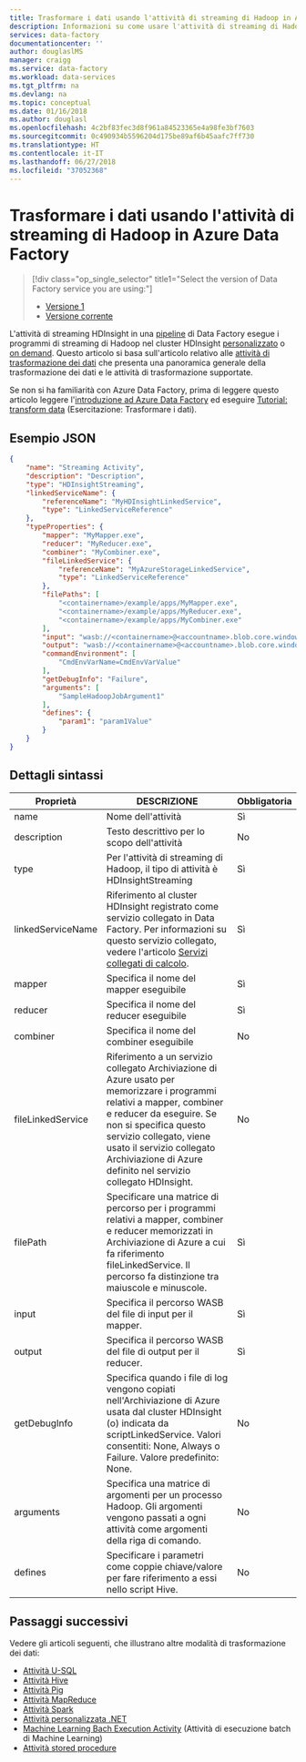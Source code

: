 ```yaml
---
title: Trasformare i dati usando l'attività di streaming di Hadoop in Azure Data Factory| Microsoft Docs
description: Informazioni su come usare l'attività di streaming di Hadoop in Azure Data Factory per trasformare i dati eseguendo i programmi di streaming di Hadoop in un cluster Hadoop.
services: data-factory
documentationcenter: ''
author: douglaslMS
manager: craigg
ms.service: data-factory
ms.workload: data-services
ms.tgt_pltfrm: na
ms.devlang: na
ms.topic: conceptual
ms.date: 01/16/2018
ms.author: douglasl
ms.openlocfilehash: 4c2bf83fec3d8f961a84523365e4a98fe3bf7603
ms.sourcegitcommit: 0c490934b5596204d175be89af6b45aafc7ff730
ms.translationtype: HT
ms.contentlocale: it-IT
ms.lasthandoff: 06/27/2018
ms.locfileid: "37052368"
---
```

# <a name="transform-data-using-hadoop-streaming-activity-in-azure-data-factory"></a>Trasformare i dati usando l'attività di streaming di Hadoop in Azure Data Factory
> [!div class="op_single_selector" title1="Select the version of Data Factory service you are using:"]
> * [Versione 1](v1/data-factory-hadoop-streaming-activity.md)
> * [Versione corrente](transform-data-using-hadoop-streaming.md)

L'attività di streaming HDInsight in una [pipeline](concepts-pipelines-activities.md) di Data Factory esegue i programmi di streaming di Hadoop nel cluster HDInsight [personalizzato](compute-linked-services.md#azure-hdinsight-linked-service) o [on demand](compute-linked-services.md#azure-hdinsight-on-demand-linked-service). Questo articolo si basa sull'articolo relativo alle [attività di trasformazione dei dati](transform-data.md) che presenta una panoramica generale della trasformazione dei dati e le attività di trasformazione supportate.

Se non si ha familiarità con Azure Data Factory, prima di leggere questo articolo leggere l'[introduzione ad Azure Data Factory](introduction.md) ed eseguire [Tutorial: transform data](tutorial-transform-data-spark-powershell.md) (Esercitazione: Trasformare i dati). 

## <a name="json-sample"></a>Esempio JSON
```json
{
    "name": "Streaming Activity",
    "description": "Description",
    "type": "HDInsightStreaming",
    "linkedServiceName": {
        "referenceName": "MyHDInsightLinkedService",
        "type": "LinkedServiceReference"
    },
    "typeProperties": {
        "mapper": "MyMapper.exe",
        "reducer": "MyReducer.exe",
        "combiner": "MyCombiner.exe",
        "fileLinkedService": {
            "referenceName": "MyAzureStorageLinkedService",
            "type": "LinkedServiceReference"
        },
        "filePaths": [
            "<containername>/example/apps/MyMapper.exe",
            "<containername>/example/apps/MyReducer.exe",
            "<containername>/example/apps/MyCombiner.exe"
        ],
        "input": "wasb://<containername>@<accountname>.blob.core.windows.net/example/input/MapperInput.txt",
        "output": "wasb://<containername>@<accountname>.blob.core.windows.net/example/output/ReducerOutput.txt",
        "commandEnvironment": [
            "CmdEnvVarName=CmdEnvVarValue"
        ],
        "getDebugInfo": "Failure",
        "arguments": [
            "SampleHadoopJobArgument1"
        ],
        "defines": {
            "param1": "param1Value"
        }
    }
}
```

## <a name="syntax-details"></a>Dettagli sintassi

| Proprietà          | DESCRIZIONE                              | Obbligatoria |
| ----------------- | ---------------------------------------- | -------- |
| name              | Nome dell'attività                     | Sì      |
| description       | Testo descrittivo per lo scopo dell'attività | No        |
| type              | Per l'attività di streaming di Hadoop, il tipo di attività è HDInsightStreaming | Sì      |
| linkedServiceName | Riferimento al cluster HDInsight registrato come servizio collegato in Data Factory. Per informazioni su questo servizio collegato, vedere l'articolo [Servizi collegati di calcolo](compute-linked-services.md). | Sì      |
| mapper            | Specifica il nome del mapper eseguibile | Sì      |
| reducer           | Specifica il nome del reducer eseguibile | Sì      |
| combiner          | Specifica il nome del combiner eseguibile | No        |
| fileLinkedService | Riferimento a un servizio collegato Archiviazione di Azure usato per memorizzare i programmi relativi a mapper, combiner e reducer da eseguire. Se non si specifica questo servizio collegato, viene usato il servizio collegato Archiviazione di Azure definito nel servizio collegato HDInsight. | No        |
| filePath          | Specificare una matrice di percorso per i programmi relativi a mapper, combiner e reducer memorizzati in Archiviazione di Azure a cui fa riferimento fileLinkedService. Il percorso fa distinzione tra maiuscole e minuscole. | Sì      |
| input             | Specifica il percorso WASB del file di input per il mapper. | Sì      |
| output            | Specifica il percorso WASB del file di output per il reducer. | Sì      |
| getDebugInfo      | Specifica quando i file di log vengono copiati nell'Archiviazione di Azure usata dal cluster HDInsight (o) indicata da scriptLinkedService. Valori consentiti: None, Always o Failure. Valore predefinito: None. | No        |
| arguments         | Specifica una matrice di argomenti per un processo Hadoop. Gli argomenti vengono passati a ogni attività come argomenti della riga di comando. | No        |
| defines           | Specificare i parametri come coppie chiave/valore per fare riferimento a essi nello script Hive. | No        | 

## <a name="next-steps"></a>Passaggi successivi
Vedere gli articoli seguenti, che illustrano altre modalità di trasformazione dei dati: 

* [Attività U-SQL](transform-data-using-data-lake-analytics.md)
* [Attività Hive](transform-data-using-hadoop-hive.md)
* [Attività Pig](transform-data-using-hadoop-pig.md)
* [Attività MapReduce](transform-data-using-hadoop-map-reduce.md)
* [Attività Spark](transform-data-using-spark.md)
* [Attività personalizzata .NET](transform-data-using-dotnet-custom-activity.md)
* [Machine Learning Bach Execution Activity](transform-data-using-machine-learning.md) (Attività di esecuzione batch di Machine Learning)
* [Attività stored procedure](transform-data-using-stored-procedure.md)
